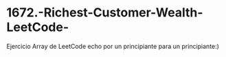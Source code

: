 # 1672.-Richest-Customer-Wealth-LeetCode-
Ejercicio Array de LeetCode echo por un principiante para un principiante:)
